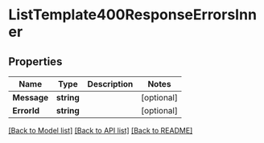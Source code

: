 # ListTemplate400ResponseErrorsInner

## Properties

Name | Type | Description | Notes
------------ | ------------- | ------------- | -------------
**Message** | **string** |  |[optional] 
**ErrorId** | **string** |  |[optional] 

[[Back to Model list]](../README.md#documentation-for-models) [[Back to API list]](../README.md#documentation-for-api-endpoints) [[Back to README]](../README.md)


